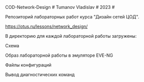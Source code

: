 COD-Network-Design # Tumanov Vladislav # 2023 # 

Репозиторий лабораторных работ курса "Дизайн сетей ЦОД". 

https://otus.ru/lessons/network_design/

В директорию для каждой лабораторной работы загружены:

Схема 

Образ лабораторной работы в эмуляторе EVE-NG

Файлы конфигураций

Вывод диагностических команд
